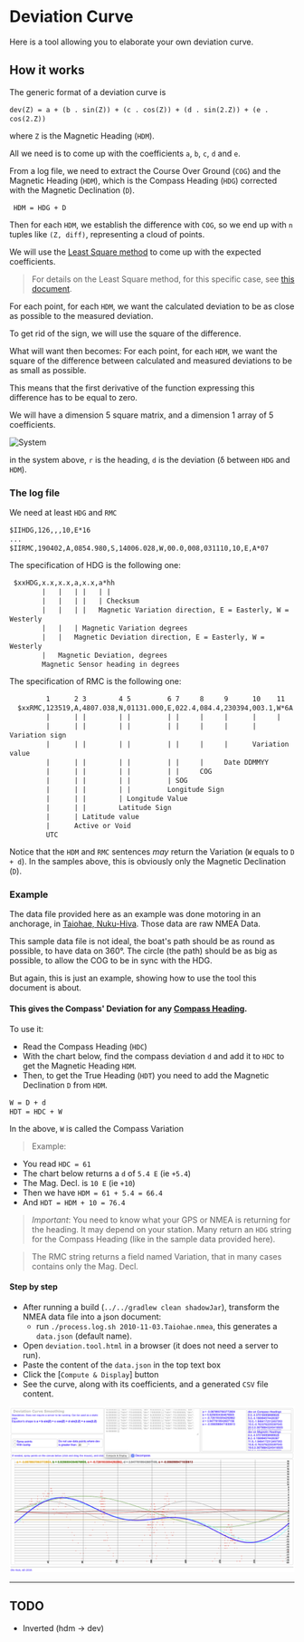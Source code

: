 # Deviation Curve
Here is a tool allowing you to elaborate your own deviation curve.

## How it works
The generic format of a deviation curve is
```
dev(Z) = a + (b . sin(Z)) + (c . cos(Z)) + (d . sin(2.Z)) + (e . cos(2.Z))
```
where `Z` is the Magnetic Heading (`HDM`).

All we need is to come up with the coefficients `a`, `b`, `c`, `d` and `e`.

From a log file, we need to extract the Course Over Ground (`COG`) and the Magnetic Heading (`HDM`), which is the
Compass Heading (`HDG`) corrected with the Magnetic Declination (`D`).

```
 HDM = HDG + D
```

Then for each `HDM`, we establish the difference with `COG`, so we end up with `n` tuples
like `(Z, diff)`, representing a cloud of points.

We will use the [Least Square method](https://en.wikipedia.org/wiki/Least_squares) to come up with the expected coefficients.

> For details on the Least Square method, for this specific case, see [this document](https://htmlpreview.github.io/?https://github.com/OlivierLD/raspberry-coffee/blob/master/Project.Trunk/Deviation.Tool/README.html).

For each point, for each `HDM`, we want the calculated deviation to be as close as possible to the measured deviation.

To get rid of the sign, we will use the square of the difference.

What will want then becomes:
For each point, for each `HDM`, we want the square of the difference between calculated and measured deviations to be as small as possible.

This means that the first derivative of the function expressing this difference has to be equal to zero.

We will have a dimension 5 square matrix, and a dimension 1 array of 5 coefficients.
<!--
 On line derivative calculator:
 https://www.symbolab.com/solver/derivative-calculator

 Formula below done with https://www.codecogs.com/latex/eqneditor.php

 \begin{bmatrix}
  &n  &\sum_{i=0}^{n}\sin(r)  &\sum_{i=0}^{n}\cos(r)  &\sum_{i=0}^{n}\sin(2r)  &\sum_{i=0}^{n}\cos(2r) \\
  &\sum_{i=0}^{n}\sin(r)  &\sum_{i=0}^{n}\sin(r)^2  &\sum_{i=0}^{n}\sin(r)cos(r)  &\sum_{i=0}^{n}\sin(2r)sin(r))  &\sum_{i=0}^{n}\cos(2r)sin(r) \\
  &\sum_{i=0}^{n}\cos(r)  &\sum_{i=0}^{n}\cos(r)sin(r)  &\sum_{i=0}^{n}\cos(r)^2  & \sum_{i=0}^{n}\sin(2r)cos(r) &\sum_{i=0}^{n}\cos(2r)cos(r) \\
  &\sum_{i=0}^{n}\sin(2r)  &\sum_{i=0}^{n}\sin(2r)sin(r)  &\sum_{i=0}^{n}\sin(2r)cos(r)  &\sum_{i=0}^{n}\sin(2r)^2  &\sum_{i=0}^{n}\cos(2r)sin(2r) \\
  &\sum_{i=0}^{n}\cos(2r)  &\sum_{i=0}^{n}\cos(2r)sin(r)  &\sum_{i=0}^{n}\cos(2r)cos(r)  &\sum_{i=0}^{n}\cos(2r)sin(2r)  &\sum_{i=0}^{n}\cos(2r)^2
 \end{bmatrix}

 \begin{bmatrix}
  &\sum_{i=0}^{n}\ d \\
  &\sum_{i=0}^{n}\ d.sin(r) \\
  &\sum_{i=0}^{n}\ d.cos(r) \\
  &\sum_{i=0}^{n}\ d.sin(2r) \\
  &\sum_{i=0}^{n}\ d.cos(2r)
 \end{bmatrix}

 -->
![System](./matrix.png)

in the system above, `r` is the heading, `d` is the deviation (&delta; between `HDG` and `HDM`).

### The log file
We need at least `HDG` and `RMC`
```
$IIHDG,126,,,10,E*16
...
$IIRMC,190402,A,0854.980,S,14006.028,W,00.0,008,031110,10,E,A*07
```

The specification of HDG is the following one:
```
 $xxHDG,x.x,x.x,a,x.x,a*hh
        |   |   | |   | |
        |   |   | |   | Checksum
        |   |   | |   Magnetic Variation direction, E = Easterly, W = Westerly
        |   |   | Magnetic Variation degrees
        |   |   Magnetic Deviation direction, E = Easterly, W = Westerly
        |   Magnetic Deviation, degrees
        Magnetic Sensor heading in degrees
```

The specification of RMC is the following one:
```
         1      2 3        4 5         6 7     8     9      10    11
  $xxRMC,123519,A,4807.038,N,01131.000,E,022.4,084.4,230394,003.1,W*6A
         |      | |        | |         | |     |     |      |     |
         |      | |        | |         | |     |     |      |     Variation sign
         |      | |        | |         | |     |     |      Variation value
         |      | |        | |         | |     |     Date DDMMYY
         |      | |        | |         | |     COG
         |      | |        | |         | SOG
         |      | |        | |         Longitude Sign
         |      | |        | Longitude Value
         |      | |        Latitude Sign
         |      | Latitude value
         |      Active or Void
         UTC

```

Notice that the `HDM` and `RMC` sentences _may_ return the Variation (`W` equals to `D + d`).
In the samples above, this is obviously only the Magnetic Declination (`D`).

### Example
The data file provided here as an example was done motoring in an anchorage, in [Taiohae, Nuku-Hiva](https://www.google.com/maps/d/u/0/viewer?mid=1ZbZm1G1fODnCzGFsiip7Hf2SFc_gNRzX&ll=-8.917066504857377%2C-140.0999415&z=18).
Those data are raw NMEA Data.

This sample data file is not ideal, the boat's path should be as round as possible, to have data on 360&deg;.
The circle (the path) should be as big as possible, to allow the COG to be in sync with the HDG.

But again, this is just an example, showing how to use the tool this document is about.

#### This gives the Compass' Deviation for any <u>Compass Heading</u>.
To use it:
- Read the Compass Heading (`HDC`)
- With the chart below, find the compass deviation `d` and add it to `HDC` to get the Magnetic Heading `HDM`.
- Then, to get the True Heading (`HDT`) you need to add the Magnetic Declination `D` from `HDM`.
```
W = D + d
HDT = HDC + W
```
In the above, `W` is called the Compass Variation

> Example:
- You read `HDC = 61`
- The chart below returns a `d` of `5.4 E` (ie `+5.4`)
- The Mag. Decl. is `10 E` (ie `+10`)
- Then we have `HDM = 61 + 5.4 = 66.4`
- And `HDT = HDM + 10 = 76.4` 

> _Important_: You need to know what your GPS or NMEA is returning for the heading. It may depend on your station. Many return an `HDG` string
> for the Compass Heading (like in the sample data provided here).

> The RMC string returns a field named Variation, that in many cases contains only the Mag. Decl.

#### Step by step
- After  running a build (`../../gradlew clean shadowJar`), transform the NMEA data file into a json document:
  - run `./process.log.sh 2010-11-03.Taiohae.nmea`, this generates a `data.json` (default name).
- Open `deviation.tool.html` in a browser (it does not need a server to run).
- Paste the content of the `data.json` in the top text box
- Click the [`Compute & Display`] button
- See the curve, along with its coefficients, and a generated `CSV` file content.

![The curve](./screenshot.01.png)

---

## TODO
- Inverted (hdm -> dev)
